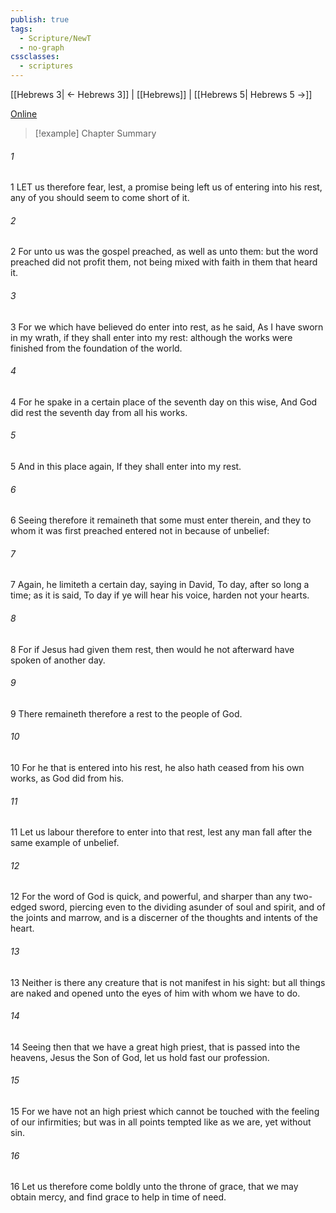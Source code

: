 ```yaml
---
publish: true
tags:
  - Scripture/NewT
  - no-graph
cssclasses:
  - scriptures
---
```

[[Hebrews 3| ← Hebrews 3]] | [[Hebrews]] | [[Hebrews 5| Hebrews 5 →]]

[Online](https://churchofjesuschrist.org/study/scriptures/nt/heb/4?lang=eng)

>[!example] Chapter Summary
>
###### 1
1 LET us therefore fear, lest, a promise being left us of entering into his rest, any of you should seem to come short of it.
###### 2
2 For unto us was the gospel preached, as well as unto them: but the word preached did not profit them, not being mixed with faith in them that heard it.
###### 3
3 For we which have believed do enter into rest, as he said, As I have sworn in my wrath, if they shall enter into my rest: although the works were finished from the foundation of the world.
###### 4
4 For he spake in a certain place of the seventh day on this wise, And God did rest the seventh day from all his works.
###### 5
5 And in this place again, If they shall enter into my rest.
###### 6
6 Seeing therefore it remaineth that some must enter therein, and they to whom it was first preached entered not in because of unbelief:
###### 7
7 Again, he limiteth a certain day, saying in David, To day, after so long a time; as it is said, To day if ye will hear his voice, harden not your hearts.
###### 8
8 For if Jesus had given them rest, then would he not afterward have spoken of another day.
###### 9
9 There remaineth therefore a rest to the people of God.
###### 10
10 For he that is entered into his rest, he also hath ceased from his own works, as God did from his.
###### 11
11 Let us labour therefore to enter into that rest, lest any man fall after the same example of unbelief.
###### 12
12 For the word of God is quick, and powerful, and sharper than any two-edged sword, piercing even to the dividing asunder of soul and spirit, and of the joints and marrow, and is a discerner of the thoughts and intents of the heart.
###### 13
13 Neither is there any creature that is not manifest in his sight: but all things are naked and opened unto the eyes of him with whom we have to do.
###### 14
14 Seeing then that we have a great high priest, that is passed into the heavens, Jesus the Son of God, let us hold fast our profession.
###### 15
15 For we have not an high priest which cannot be touched with the feeling of our infirmities; but was in all points tempted like as we are, yet without sin.
###### 16
16 Let us therefore come boldly unto the throne of grace, that we may obtain mercy, and find grace to help in time of need.



